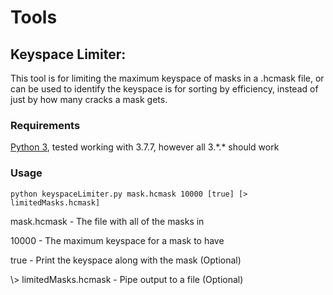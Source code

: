 # Tools

## Keyspace Limiter:

This tool is for limiting the maximum keyspace of masks in a .hcmask file, or can be used to identify the keyspace is for sorting by efficiency, instead of just by how many cracks a mask gets.

### Requirements
[Python 3](https://www.python.org/downloads/), tested working with 3.7.7, however all 3.\*.\* should work

### Usage
```
python keyspaceLimiter.py mask.hcmask 10000 [true] [> limitedMasks.hcmask]
```
mask.hcmask - The file with all of the masks in

10000 - The maximum keyspace for a mask to have

true - Print the keyspace along with the mask (Optional)

\\> limitedMasks.hcmask - Pipe output to a file (Optional)
